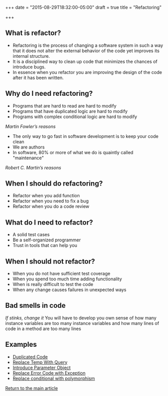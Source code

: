 +++
date = "2015-08-29T18:32:00-05:00"
draft = true
title = "Refactoring"

+++
## What is refactor?
* Refactoring is the process of changing a software system in such a way that it does not alter the external behavior of the code yet improves its internal structure.
* It is a disciplined way to clean up code that minimizes the chances of introduce bugs.
* In essence when you refactor you are improving the design of the code after it has been written.

## Why do I need refactoring?
* Programs that are hard to read are hard to modify
* Programs that have duplicated logic are hard to modify
* Programs with complex conditional logic are hard to modify

*Martin Fowler’s reasons*

* The only way to go fast in software development is to keep your code clean
* We are authors
* In software, 80% or more of what we do is quaintly called "maintenance"

*Robert C. Martin’s reasons*

## When I should do refactoring?
* Refactor when you add function
* Refactor when you need to fix a bug
* Refactor when you do a code review

## What do I need to refactor?
* A solid test cases
* Be a self-organized programmer
* Trust in tools that can help you

## When I should not refactor?
* When you do not have sufficient test coverage
* When you spend too much time adding functionality
* When is really difficult to test the code
* When any change causes failures in unexpected ways

## Bad smells in code
*If stinks, change it*
You will have to develop you own sense of how many instance variables are too many instance variables and how many lines of code in a method are too many lines

## Examples
* [Duplicated Code](/techtalk/duplicated_code)
* [Replace Temp With Query](/techtalk/replace_temp_with_query)
* [Introduce Parameter Object](/techtalk/introduce_parameter_object)
* [Replace Error Code with Exception](/techtalk/replace_error_code_with_exception)
* [Replace conditional with polymorphism](/techtalk/replace_conditional_with_polymorphism)

[Return to the main article](/techtalk/techtalks)


